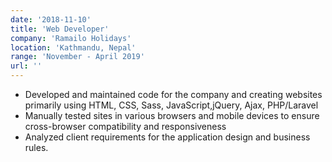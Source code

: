 ```yaml
---
date: '2018-11-10'
title: 'Web Developer'
company: 'Ramailo Holidays'
location: 'Kathmandu, Nepal'
range: 'November - April 2019'
url: ''
---
```


- Developed and maintained code for the company and creating websites primarily using HTML, CSS, Sass, JavaScript,jQuery, Ajax, PHP/Laravel
- Manually tested sites in various browsers and mobile devices to ensure cross-browser compatibility and responsiveness
- Analyzed client requirements for the application design and business rules.
